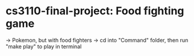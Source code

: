 # cs3110-final-project: Food fighting game
-> Pokemon, but with food fighters
-> cd into "Command" folder, then run "make play" to play in terminal

